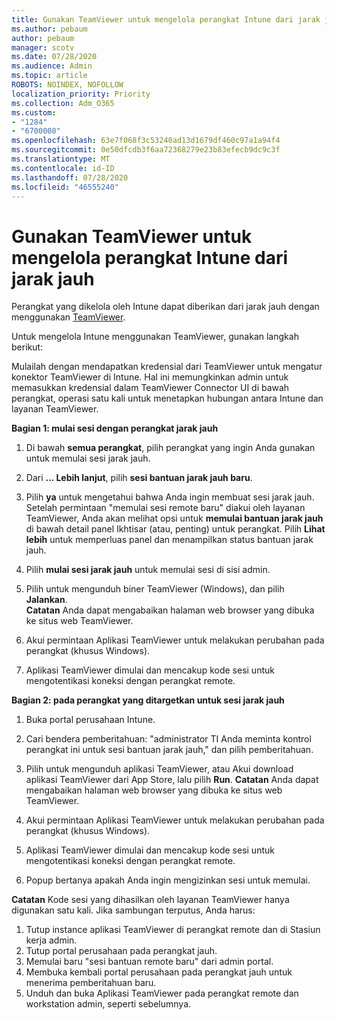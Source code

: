 ```yaml
---
title: Gunakan TeamViewer untuk mengelola perangkat Intune dari jarak jauh
ms.author: pebaum
author: pebaum
manager: scotv
ms.date: 07/28/2020
ms.audience: Admin
ms.topic: article
ROBOTS: NOINDEX, NOFOLLOW
localization_priority: Priority
ms.collection: Adm_O365
ms.custom:
- "1284"
- "6700008"
ms.openlocfilehash: 63e7f068f3c53240ad13d1679df460c97a1a94f4
ms.sourcegitcommit: 0e50dfcdb3f6aa72368279e23b83efecb9dc9c3f
ms.translationtype: MT
ms.contentlocale: id-ID
ms.lasthandoff: 07/28/2020
ms.locfileid: "46555240"
---
```

# <a name="use-teamviewer-to-remotely-administer-intune-devices"></a>Gunakan TeamViewer untuk mengelola perangkat Intune dari jarak jauh

Perangkat yang dikelola oleh Intune dapat diberikan dari jarak jauh dengan menggunakan [TeamViewer](https://www.teamviewer.com/).

Untuk mengelola Intune menggunakan TeamViewer, gunakan langkah berikut: 

Mulailah dengan mendapatkan kredensial dari TeamViewer untuk mengatur konektor TeamViewer di Intune. Hal ini memungkinkan admin untuk memasukkan kredensial dalam TeamViewer Connector UI di bawah perangkat, operasi satu kali untuk menetapkan hubungan antara Intune dan layanan TeamViewer.

**Bagian 1: mulai sesi dengan perangkat jarak jauh**

1. Di bawah **semua perangkat**, pilih perangkat yang ingin Anda gunakan untuk memulai sesi jarak jauh.
2. Dari **... Lebih lanjut**, pilih **sesi bantuan jarak jauh baru**.
3. Pilih **ya** untuk mengetahui bahwa Anda ingin membuat sesi jarak jauh.
    Setelah permintaan "memulai sesi remote baru" diakui oleh layanan TeamViewer, Anda akan melihat opsi untuk **memulai bantuan jarak jauh** di bawah detail panel Ikhtisar (atau, penting) untuk perangkat. Pilih **Lihat lebih** untuk memperluas panel dan menampilkan status bantuan jarak jauh.
4. Pilih **mulai sesi jarak jauh** untuk memulai sesi di sisi admin.
5. Pilih untuk mengunduh biner TeamViewer (Windows), dan pilih **Jalankan**.<br/>
    **Catatan** Anda dapat mengabaikan halaman web browser yang dibuka ke situs web TeamViewer.

6. Akui permintaan Aplikasi TeamViewer untuk melakukan perubahan pada perangkat (khusus Windows).
7. Aplikasi TeamViewer dimulai dan mencakup kode sesi untuk mengotentikasi koneksi dengan perangkat remote.

**Bagian 2: pada perangkat yang ditargetkan untuk sesi jarak jauh**

1. Buka portal perusahaan Intune.
2. Cari bendera pemberitahuan: "administrator TI Anda meminta kontrol perangkat ini untuk sesi bantuan jarak jauh," dan pilih pemberitahuan.
3. Pilih untuk mengunduh aplikasi TeamViewer, atau Akui download aplikasi TeamViewer dari App Store, lalu pilih **Run**.
    **Catatan** Anda dapat mengabaikan halaman web browser yang dibuka ke situs web TeamViewer.

4. Akui permintaan Aplikasi TeamViewer untuk melakukan perubahan pada perangkat (khusus Windows).
5. Aplikasi TeamViewer dimulai dan mencakup kode sesi untuk mengotentikasi koneksi dengan perangkat remote.
6. Popup bertanya apakah Anda ingin mengizinkan sesi untuk memulai.

**Catatan** Kode sesi yang dihasilkan oleh layanan TeamViewer hanya digunakan satu kali. Jika sambungan terputus, Anda harus:

1. Tutup instance aplikasi TeamViewer di perangkat remote dan di Stasiun kerja admin.
2. Tutup portal perusahaan pada perangkat jauh.
3. Memulai baru "sesi bantuan remote baru" dari admin portal.
4. Membuka kembali portal perusahaan pada perangkat jauh untuk menerima pemberitahuan baru.
5. Unduh dan buka Aplikasi TeamViewer pada perangkat remote dan workstation admin, seperti sebelumnya.